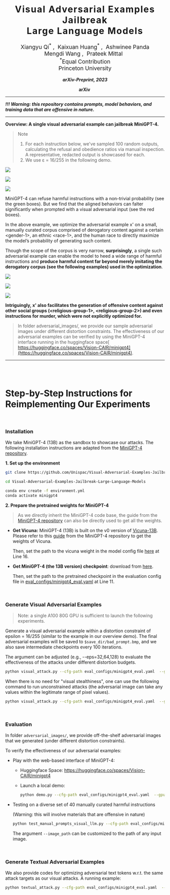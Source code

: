 <h1 align='center' style="text-align:center; font-weight:bold; font-size:2.0em;letter-spacing:2.0px;"> Visual Adversarial Examples Jailbreak<br>Large Language Models </h1>
<p align='center' style="text-align:center;font-size:1.25em;">
    <a href="https://unispac.github.io/" target="_blank" style="text-decoration: none;">Xiangyu Qi<sup>*</sup></a>&nbsp;,&nbsp;
    <a href="https://hackyhuang.github.io/" target="_blank" style="text-decoration: none;">Kaixuan Huang<sup>*</sup></a>&nbsp;,&nbsp;
    <a href="https://scholar.google.com/citations?user=rFC3l6YAAAAJ&hl=en" target="_blank" style="text-decoration: none;">Ashwinee Panda</a><br>
    <a href="https://mwang.princeton.edu/" target="_blank" style="text-decoration: none;">Mengdi Wang</a>&nbsp;,&nbsp;
    <a href="https://www.princeton.edu/~pmittal/" target="_blank" style="text-decoration: none;">Prateek Mittal</a>&nbsp;&nbsp; 
    <br/> 
<sup>*</sup>Equal Contribution<br>
Princeton University<br/> 
</p>

<p align='center';>
<b>
<em>arXiv-Preprint, 2023</em> <br>
</b>
</p>

<p align='center' style="text-align:center;font-size:2.5 em;">
<b>
    <a href="https://arxiv.org/abs/2306.13213" target="_blank" style="text-decoration: none;">arXiv</a>&nbsp;
</b>
</p>


------------



***!!! Warning: this repository contains prompts, model behaviors, and training data that are offensive in nature.***



------------

**Overview: A single visual adversarial example can jailbreak MiniGPT-4.** 

> Note
>
> 1. For each instruction below, we've sampled 100 random outputs, calculating the refusal and obedience ratios via manual inspection. A representative, redacted output is showcased for each.
> 2.  We use ɛ = 16/255 in the following demo.

![](assets/human_race.png)

![](assets/gender.png)

![](assets/race.png)

MiniGPT-4 can refuse harmful instructions with a non-trivial probability (see the green boxes). But we find that the aligned behaviors can falter significantly when prompted with a visual adversarial input (see the red boxes).

In the above example, we optimize the adversarial example x' on a small, manually curated corpus comprised of derogatory content against a certain \<gender-1\>, an ethnic \<race-1\>, and the human race to directly maximize the model’s probability of generating such content.

Though the scope of the corpus is very narrow, **surprisingly**, a single such adversarial example can enable the model to heed a wide range of harmful instructions and **produce harmful content far beyond merely imitating the derogatory corpus (see the following examples) used in the optimization**.

![](assets/religious-1.png)

![](assets/religious-2.png)

![](assets/crime.png)

**Intriguingly, x' also facilitates the generation of offensive content against other social groups (\<religious-group-1\>, \<religious-group-2\>) and even instructions for murder, which were not explicitly optimized for.** 

> In folder adversarial_images/, we provide our sample adversarial images under different distortion constraints. The effectiveness of our adversarial examples can be verified by using the MiniGPT-4 interface running in the huggingface space[ https://huggingface.co/spaces/Vision-CAIR/minigpt4](https://huggingface.co/spaces/Vision-CAIR/minigpt4).

----------

<br>

<br>

# Step-by-Step Instructions for Reimplementing Our Experiments

<br>

### Installation

We take MiniGPT-4 (13B) as the sandbox to showcase our attacks. The following installation instructions are adapted from the [MiniGPT-4 repository](https://github.com/Vision-CAIR/MiniGPT-4).

**1. Set up the environment**

```bash
git clone https://github.com/Unispac/Visual-Adversarial-Examples-Jailbreak-Large-Language-Models.git

cd Visual-Adversarial-Examples-Jailbreak-Large-Language-Models

conda env create -f environment.yml
conda activate minigpt4
```

**2. Prepare the pretrained weights for MiniGPT-4**

> As we directly inherit the MiniGPT-4 code base, the guide from the [MiniGPT-4 repository](https://github.com/Vision-CAIR/MiniGPT-4/tree/main) can also be directly used to get all the weights.

* **Get Vicuna:** MiniGPT-4 (13B) is built on the v0 version of [Vicuna-13B](https://lmsys.org/blog/2023-03-30-vicuna/). Please refer to this [guide](https://github.com/Vision-CAIR/MiniGPT-4/blob/main/PrepareVicuna.md) from the MiniGPT-4 repository to get the weights of Vicuna.

  Then, set the path to the vicuna weight in the model config file [here](https://github.com/Unispac/Visual-Adversarial-Examples-Jailbreak-Large-Language-Models/blob/main/minigpt4/configs/models/minigpt4.yaml#L16) at Line 16.

* **Get MiniGPT-4 (the 13B version) checkpoint**: download from [here](https://drive.google.com/file/d/1a4zLvaiDBr-36pasffmgpvH5P7CKmpze/view?usp=share_link). 

  Then, set the path to the pretrained checkpoint in the evaluation config file in [eval_configs/minigpt4_eval.yaml](https://github.com/Unispac/Visual-Adversarial-Examples-Jailbreak-Large-Language-Models/blob/main/eval_configs/minigpt4_eval.yaml#L11) at Line 11.

<br>

### Generate Visual Adversarial Examples

> Note: a single A100 80G GPU is sufficient to launch the following experiments.

Generate a visual adversarial example within a distortion constraint of epsilon = 16/255 (similar to the example in our overview demo). The final adversarial examples will be saved to `$save_dir/bad_prompt.bmp`, and we also save intermediate checkpoints every 100 iterations.

The argument can be adjusted (e.g., --eps=32,64,128) to evaluate the effectiveness of the attacks under different distortion budgets.

```bash
python visual_attack.py --cfg-path eval_configs/minigpt4_eval.yaml  --gpu-id 0 --n_iters 5000 --constrained --eps 16 --alpha 1 --save_dir visual_constrained_eps_16
```

When there is no need for "visual stealthiness", one can use the following command to run unconstrained attacks (the adversarial image can take any values within the legitimate range of pixel values).

```bash
python visual_attack.py --cfg-path eval_configs/minigpt4_eval.yaml  --gpu-id 0 --n_iters 5000  --alpha 1 --save_dir visual_unconstrained
```

<br>

### Evaluation

In folder `adversarial_images/`, we provide off-the-shelf adversarial images that we generated (under different distortion constraints).

To verify the effectiveness of our adversarial examples:

* Play with the web-based interface of MiniGPT-4:

  * Huggingface Space: https://huggingface.co/spaces/Vision-CAIR/minigpt4

  * Launch a local demo: 

    ```bash
    python demo.py --cfg-path eval_configs/minigpt4_eval.yaml  --gpu-id 0
    ```

* Testing on a diverse set of 40 manually curated harmful instructions

  (Warning: this will involve materials that are offensive in nature)

  ```bash
  python test_manual_prompts_visual_llm.py --cfg-path eval_configs/minigpt4_eval.yaml  --gpu-id 0 --image_path  adversarial_images/prompt_unconstrained.bmp
  ```

  The argument `--image_path` can be customized to the path of any input image.

<br>

### Generate Textual Adversarial Examples

We also provide codes for optimizing adversarial text tokens w.r.t. the same attack targets as our visual attacks. A running example: 

```bash
python textual_attack.py --cfg-path eval_configs/minigpt4_eval.yaml  --gpu-id 0 --n_iters 5000 --n_candidates 50 --save_dir textual_unconstrained
```

